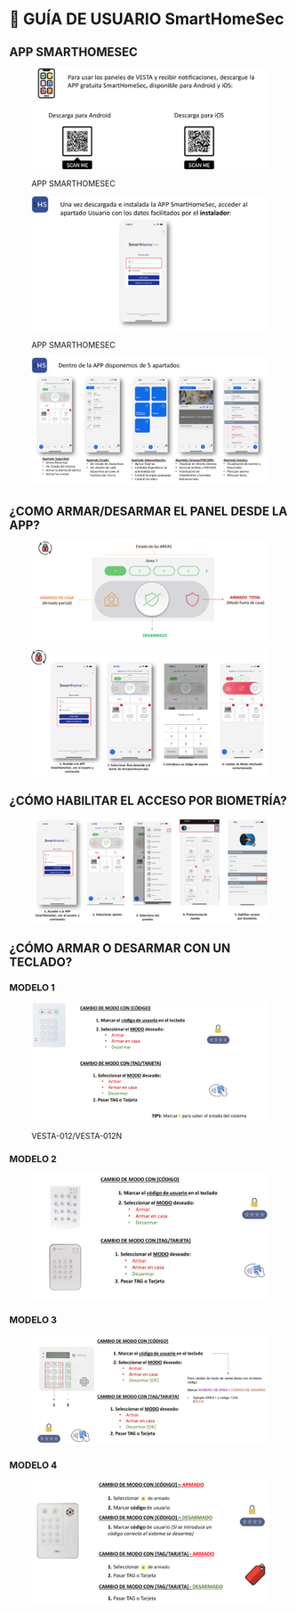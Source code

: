 # 🙍 GUÍA DE USUARIO SmartHomeSec

## APP SMARTHOMESEC

<figure><img src=".gitbook/assets/image (1) (1) (1).png" alt=""><figcaption><p>APP SMARTHOMESEC</p></figcaption></figure>

<figure><img src=".gitbook/assets/image (1) (1) (1) (1).png" alt=""><figcaption><p>APP SMARTHOMESEC</p></figcaption></figure>

<figure><img src=".gitbook/assets/image (2) (1) (1).png" alt=""><figcaption></figcaption></figure>

## ¿COMO ARMAR/DESARMAR EL PANEL DESDE LA APP?

<figure><img src=".gitbook/assets/image (3) (1) (1).png" alt=""><figcaption></figcaption></figure>

<figure><img src=".gitbook/assets/image (4) (1) (1).png" alt=""><figcaption></figcaption></figure>

## ¿CÓMO HABILITAR EL ACCESO POR BIOMETRÍA?

<figure><img src=".gitbook/assets/image (5) (1) (1).png" alt=""><figcaption></figcaption></figure>

## ¿CÓMO ARMAR O DESARMAR CON UN TECLADO?

### MODELO 1

<figure><img src=".gitbook/assets/image (6) (1) (1).png" alt=""><figcaption><p>VESTA-012/VESTA-012N</p></figcaption></figure>

### MODELO 2

<figure><img src=".gitbook/assets/image (8) (1) (1).png" alt=""><figcaption></figcaption></figure>

### MODELO 3

<figure><img src=".gitbook/assets/image (10) (1) (1).png" alt=""><figcaption></figcaption></figure>

### MODELO 4

<figure><img src=".gitbook/assets/image (11) (1) (1).png" alt=""><figcaption></figcaption></figure>
